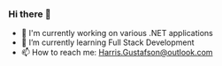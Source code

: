 ### Hi there 👋

- 🔭 I'm currently working on various .NET applications
- 🌱 I’m currently learning Full Stack Development
- 📫 How to reach me: Harris.Gustafson@outlook.com



